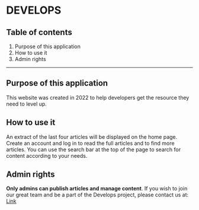 # DEVELOPS

## Table of contents
1. Purpose of this application
2. How to use it
3. Admin rights

---

## Purpose of this application
This website was created in 2022 to help developers get the resource they need to level up.

## How to use it
An extract of the last four articles will be displayed on the home page.
Create an account and log in to read the full articles and to find more articles. You can use the search bar at the top of the page to search for content according to your needs.

## Admin rights
**Only admins can publish articles and manage content**.
If you wish to join our great team and be a part of the Develops project, please contact us at: [Link](admin@develops.com)

